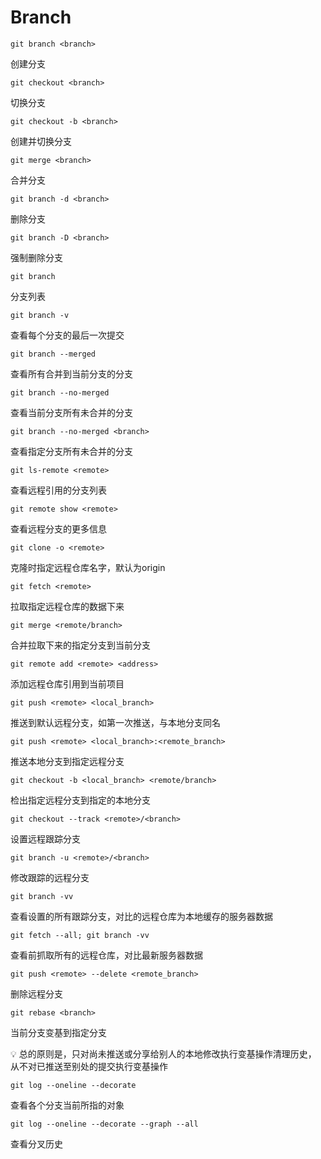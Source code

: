 # Branch

`git branch <branch>`

创建分支

`git checkout <branch>`

切换分支

`git checkout -b <branch>`

创建并切换分支

`git merge <branch>`

合并分支

`git branch -d <branch>`

删除分支

`git branch -D <branch>`

强制删除分支

`git branch`

分支列表

`git branch -v`

查看每个分支的最后一次提交

`git branch --merged`

查看所有合并到当前分支的分支

`git branch --no-merged`

查看当前分支所有未合并的分支

`git branch --no-merged <branch>`  

查看指定分支所有未合并的分支

`git ls-remote <remote>`

查看远程引用的分支列表

`git remote show <remote>`

查看远程分支的更多信息

`git clone -o <remote>`

克隆时指定远程仓库名字，默认为origin

`git fetch <remote>`

拉取指定远程仓库的数据下来

`git merge <remote/branch>`

合并拉取下来的指定分支到当前分支

`git remote add <remote> <address>`

添加远程仓库引用到当前项目

`git push <remote> <local_branch>`

推送到默认远程分支，如第一次推送，与本地分支同名

`git push <remote> <local_branch>:<remote_branch>`

推送本地分支到指定远程分支

`git checkout -b <local_branch> <remote/branch>`

检出指定远程分支到指定的本地分支

`git checkout --track <remote>/<branch>`

设置远程跟踪分支

`git branch -u <remote>/<branch>`

修改跟踪的远程分支

`git branch -vv`

查看设置的所有跟踪分支，对比的远程仓库为本地缓存的服务器数据

`git fetch --all; git branch -vv`

查看前抓取所有的远程仓库，对比最新服务器数据

`git push <remote> --delete <remote_branch>`

删除远程分支

`git rebase <branch>`

当前分支变基到指定分支

<aside>
💡 总的原则是，只对尚未推送或分享给别人的本地修改执行变基操作清理历史， 从不对已推送至别处的提交执行变基操作

</aside>

`git log --oneline --decorate`

查看各个分支当前所指的对象

`git log --oneline --decorate --graph --all`

查看分叉历史
